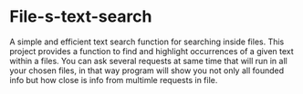# File-s-text-search

A simple and efficient text search function for searching inside files. This project provides a function to find and highlight occurrences of a given text within a files. You can ask several requests at same time that will run in all your chosen files, in that way program will show you not only all founded info but how close is info from multimle requests in file.

